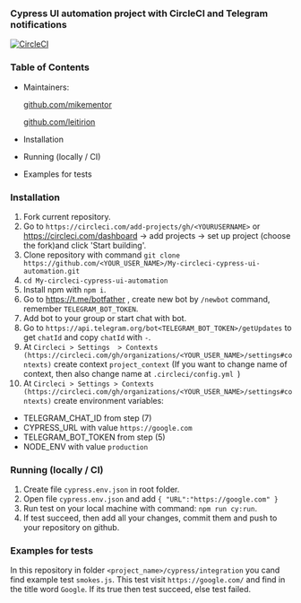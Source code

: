 ### Cypress UI automation project with CircleCI and Telegram notifications
[![CircleCI](https://circleci.com/gh/Leitirion/My-circleci-cypress-ui-automation/tree/master.svg?style=svg)](https://circleci.com/gh/Leitirion/My-circleci-cypress-ui-automation/tree/master)

### Table of Contents

- Maintainers:

  [github.com/mikementor](https://github.com/mikementor)

  	
		
  [github.com/leitirion](https://github.com/leitirion)
	 
- Installation
- Running (locally / CI)
- Examples for tests

### Installation
 1. Fork current repository.
 2. Go to ```https://circleci.com/add-projects/gh/<YOURUSERNAME>``` or 
https://circleci.com/dashboard -> add projects -> set up project (choose the fork)and click  'Start building'.
 3. Clone repository with command ```git clone https://github.com/<YOUR_USER_NAME>/My-circleci-cypress-ui-automation.git```
 4. ```cd My-circleci-cypress-ui-automation```
 5. Install npm with ```npm i```.
 6. Go to https://t.me/botfather , create new bot by ```/newbot``` command, remember ```TELEGRAM_BOT_TOKEN```.
 7. Add bot to your group or start chat with bot.
 8. Go to ```https://api.telegram.org/bot<TELEGRAM_BOT_TOKEN>/getUpdates``` to get ```chatId``` and copy ```chatId``` with ```-```.
 9. At ```Circleci > Settings  > Contexts (https://circleci.com/gh/organizations/<YOUR_USER_NAME>/settings#contexts)``` create context ```project_context``` (If you want to change name of context, then also change name at ```.circleci/config.yml ```)
 10. At ```Circleci > Settings > Contexts (https://circleci.com/gh/organizations/<YOUR_USER_NAME>/settings#contexts)``` create environment variables: 
 - TELEGRAM_CHAT_ID from  step (7)
 - CYPRESS_URL with value ```https://google.com```
 - TELEGRAM_BOT_TOKEN from step (5)
 - NODE_ENV with value ```production```

###  Running (locally / CI)
1. Create file ```cypress.env.json``` in root folder.
2. Open file ```cypress.env.json``` and add 
```{ "URL":"https://google.com" }```
3. Run test on your local machine with command: ```npm run cy:run```.
4. If test succeed, then add all your changes, commit them and push to your repository on github.


### Examples for tests
In this repository in folder ```<project_name>/cypress/integration``` you cand find example test ```smokes.js```.
This test visit ```https://google.com/``` and find in the title word ```Google```.
If its true then test succeed, else test failed.
 

